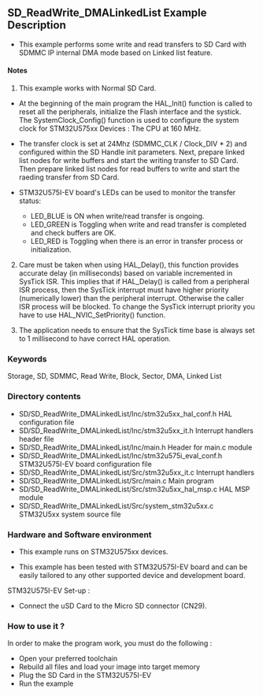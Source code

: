## <b>SD_ReadWrite_DMALinkedList Example Description</b>

- This example performs some write and read transfers to SD Card with SDMMC IP internal DMA mode based on Linked list feature.

#### <b>Notes</b>

 1. This example works with Normal SD Card.

- At the beginning of the main program the HAL_Init() function is called to reset all the peripherals, initialize the Flash interface and the systick.
The SystemClock_Config() function is used to configure the system clock for STM32U575xx Devices :
The CPU at 160 MHz.

- The transfer clock is set at 24Mhz (SDMMC_CLK / Clock_DIV * 2) and configured within the SD Handle init parameters.
Next, prepare linked list nodes for write buffers and start the writing transfer to SD Card.
Then prepare linked list nodes for read buffers to write and start the raeding transfer from SD Card.

- STM32U575I-EV board's LEDs can be used to monitor the transfer status:

  - LED_BLUE  is ON when write/read transfer is ongoing.
  - LED_GREEN is Toggling  when write and read transfer is completed and check buffers are OK.
  - LED_RED is Toggling  when there is an error in transfer process or initialization.


 2. Care must be taken when using HAL_Delay(), this function provides accurate delay (in milliseconds)
      based on variable incremented in SysTick ISR. This implies that if HAL_Delay() is called from
      a peripheral ISR process, then the SysTick interrupt must have higher priority (numerically lower)
      than the peripheral interrupt. Otherwise the caller ISR process will be blocked.
      To change the SysTick interrupt priority you have to use HAL_NVIC_SetPriority() function.

 3. The application needs to ensure that the SysTick time base is always set to 1 millisecond
      to have correct HAL operation.

### <b>Keywords</b>

Storage, SD, SDMMC, Read Write, Block, Sector, DMA, Linked List

### <b>Directory contents</b>

  - SD/SD_ReadWrite_DMALinkedList/Inc/stm32u5xx_hal_conf.h    HAL configuration file
  - SD/SD_ReadWrite_DMALinkedList/Inc/stm32u5xx_it.h          Interrupt handlers header file
  - SD/SD_ReadWrite_DMALinkedList/Inc/main.h                  Header for main.c module
  - SD/SD_ReadWrite_DMALinkedList/Inc/stm32u575i_eval_conf.h  STM32U575I-EV board configuration file
  - SD/SD_ReadWrite_DMALinkedList/Src/stm32u5xx_it.c          Interrupt handlers
  - SD/SD_ReadWrite_DMALinkedList/Src/main.c                  Main program
  - SD/SD_ReadWrite_DMALinkedList/Src/stm32u5xx_hal_msp.c     HAL MSP module
  - SD/SD_ReadWrite_DMALinkedList/Src/system_stm32u5xx.c      STM32U5xx system source file

        
### <b>Hardware and Software environment</b> 

  - This example runs on STM32U575xx devices.

  - This example has been tested with STM32U575I-EV board and can be
    easily tailored to any other supported device and development board.
    
  STM32U575I-EV Set-up :

  - Connect the uSD Card to the Micro SD connector (CN29).


### <b>How to use it ?</b>

In order to make the program work, you must do the following :

 - Open your preferred toolchain 
 - Rebuild all files and load your image into target memory
 - Plug the SD Card in the STM32U575I-EV
 - Run the example

